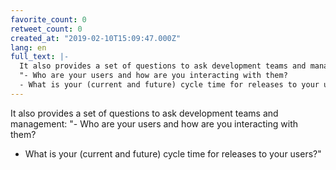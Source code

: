 ```yaml
---
favorite_count: 0
retweet_count: 0
created_at: "2019-02-10T15:09:47.000Z"
lang: en
full_text: |-
  It also provides a set of questions to ask development teams and management:
  "- Who are your users and how are you interacting with them?
  - What is your (current and future) cycle time for releases to your users?"
---
```


It also provides a set of questions to ask development teams and management: "-
Who are your users and how are you interacting with them?

- What is your (current and future) cycle time for releases to your users?"
